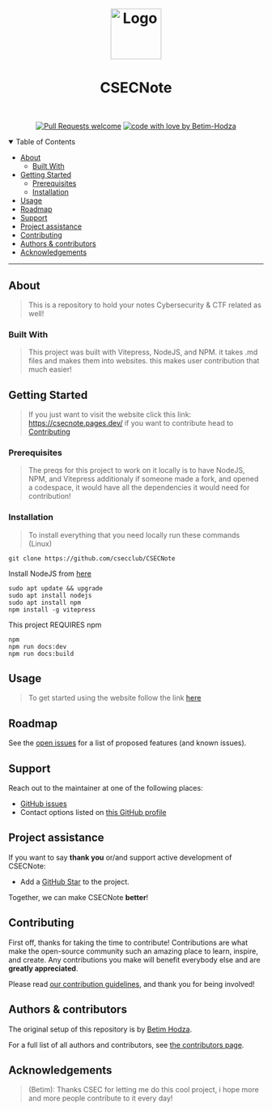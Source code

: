 <h1 align="center">
  <a href="https://github.com/csecclub/CSECNote">
    <!-- Please provide path to your logo here -->
    <img src="https://utacsec.org/static/media/michi.576d038960feac1cb458.png" alt="Logo" width="100" height="100">
  </a>
</h1>

<div align="center">
 <h1> CSECNote </h1>
</div>

<div align="center">
<br />

[![Pull Requests welcome](https://img.shields.io/badge/PRs-welcome-ff69b4.svg?style=flat-square)](https://github.com/Betim-Hodza/note/issues?q=is%3Aissue+is%3Aopen+label%3A%22help+wanted%22)
[![code with love by Betim-Hodza](https://img.shields.io/badge/%3C%2F%3E%20with%20%E2%99%A5%20by-Betim-Hodza-ff1414.svg?style=flat-square)](https://github.com/Betim-Hodza)

</div>

<details open="open">
<summary>Table of Contents</summary>

- [About](#about)
  - [Built With](#built-with)
- [Getting Started](#getting-started)
  - [Prerequisites](#prerequisites)
  - [Installation](#installation)
- [Usage](#usage)
- [Roadmap](#roadmap)
- [Support](#support)
- [Project assistance](#project-assistance)
- [Contributing](#contributing)
- [Authors & contributors](#authors--contributors)
- [Acknowledgements](#acknowledgements)

</details>

---

## About

> This is a repository to hold your notes Cybersecurity & CTF related as well! 


### Built With

> This project was built with Vitepress, NodeJS, and NPM. it takes .md files and makes them into websites.
> this makes user contribution that much easier!

## Getting Started

> If you just want to visit the website click this link: https://csecnote.pages.dev/
> if you want to contribute head to [Contributing](#contributing) 

### Prerequisites

> The preqs for this project to work on it locally is to have NodeJS, NPM, and Vitepress
> additionaly if someone made a fork, and opened a codespace, it would have all the dependencies it would need for contribution!

### Installation

> To install everything that you need locally run these commands (Linux)
```
git clone https://github.com/csecclub/CSECNote
```
Install NodeJS from [here](https://nodejs.org/)
```
sudo apt update && upgrade
sudo apt install nodejs
sudo apt install npm
npm install -g vitepress
```

This project REQUIRES npm

```
npm
npm run docs:dev
npm run docs:build
```

## Usage

> To get started using the website follow the link [here](https://csecnote.pages.dev/)

## Roadmap

See the [open issues](https://github.com/csecclub/CSECNote/issues) for a list of proposed features (and known issues).

## Support

Reach out to the maintainer at one of the following places:

- [GitHub issues](https://github.com/csecclub/CSECNote/issues/new?assignees=&labels=question&template=04_SUPPORT_QUESTION.md&title=support%3A+)
- Contact options listed on [this GitHub profile](https://github.com/Betim-Hodza)

## Project assistance

If you want to say **thank you** or/and support active development of CSECNote:

- Add a [GitHub Star](https://github.com/Betim-Hodza/note) to the project.

Together, we can make CSECNote **better**!

## Contributing

First off, thanks for taking the time to contribute! Contributions are what make the open-source community such an amazing place to learn, inspire, and create. Any contributions you make will benefit everybody else and are **greatly appreciated**.


Please read [our contribution guidelines](docs/CONTRIBUTING.md), and thank you for being involved!

## Authors & contributors

The original setup of this repository is by [Betim Hodza](https://github.com/Betim-Hodza).

For a full list of all authors and contributors, see [the contributors page](https://github.com/csecclub/CSECNote/contributors).


## Acknowledgements

> (Betim): Thanks CSEC for letting me do this cool project, i hope more and more people contribute to it every day!
